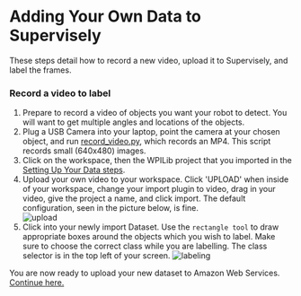 # Adding Your Own Data to Supervisely
These steps detail how to record a new video, upload it to Supervisely, and label the frames.

### Record a video to label
1. Prepare to record a video of objects you want your robot to detect. You will want to get multiple angles and locations of the objects.
2. Plug a USB Camera into your laptop, point the camera at your chosen object, and run [record_video.py](../utils/record_video.py), which records an MP4. This script records small (640x480) images.
3. Click on the workspace, then the WPILib project that you imported in the [Setting Up Your Data steps](gather.md).
4. Upload your own video to your workspace. Click 'UPLOAD' when inside of your workspace, change your import plugin to video, drag in your video, give the project a name, and click import. The default configuration, seen in the picture below, is fine.<br> 
![upload](supervisely-custom-upload.png)
5. Click into your newly import Dataset. Use the `rectangle tool` to draw appropriate boxes around the objects which you wish to label. Make sure to choose the correct class while you are labelling. The class selector is in the top left of your screen. ![labeling](supervisely-labeling.png)

You are now ready to upload your new dataset to Amazon Web Services. [Continue here.](s3.md)